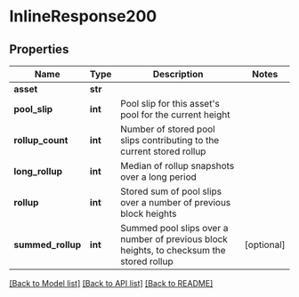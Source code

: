# InlineResponse200

## Properties
Name | Type | Description | Notes
------------ | ------------- | ------------- | -------------
**asset** | **str** |  | 
**pool_slip** | **int** | Pool slip for this asset&#x27;s pool for the current height | 
**rollup_count** | **int** | Number of stored pool slips contributing to the current stored rollup | 
**long_rollup** | **int** | Median of rollup snapshots over a long period | 
**rollup** | **int** | Stored sum of pool slips over a number of previous block heights | 
**summed_rollup** | **int** | Summed pool slips over a number of previous block heights, to checksum the stored rollup | [optional] 

[[Back to Model list]](../README.md#documentation-for-models) [[Back to API list]](../README.md#documentation-for-api-endpoints) [[Back to README]](../README.md)

